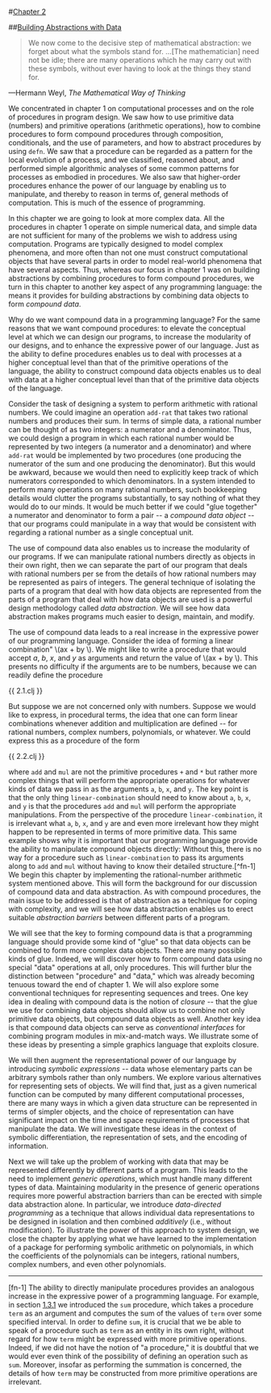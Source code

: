 #[Chapter 2](contents.html#chap_2)

##[Building Abstractions with Data](contents.html#chap_2)

> We now come to the decisive step of mathematical abstraction: we forget about
what the symbols stand for. ...[The mathematician] need not be idle; there
are many operations which he may carry out with these symbols, without ever
having to look at the things they stand for.

&mdash;Hermann Weyl, _The Mathematical Way of Thinking_

We concentrated in chapter 1 on computational processes and on the role of
procedures in program design. We saw how to use primitive data (numbers) and
primitive operations (arithmetic operations), how to combine procedures to
form compound procedures through composition, conditionals, and the use of
parameters, and how to abstract procedures by using `defn`. We saw that a
procedure can be regarded as a pattern for the local evolution of a process,
and we classified, reasoned about, and performed simple algorithmic analyses
of some common patterns for processes as embodied in procedures. We also saw
that higher-order procedures enhance the power of our language by enabling us
to manipulate, and thereby to reason in terms of, general methods of
computation. This is much of the essence of programming.

In this chapter we are going to look at more complex data. All the procedures
in chapter 1 operate on simple numerical data, and simple data are not
sufficient for many of the problems we wish to address using computation.
Programs are typically designed to model complex phenomena, and more often
than not one must construct computational objects that have several parts in
order to model real-world phenomena that have several aspects. Thus, whereas
our focus in chapter 1 was on building abstractions by combining procedures to
form compound procedures, we turn in this chapter to another key aspect of any
programming language: the means it provides for building abstractions by
combining data objects to form _compound data_.

Why do we want compound data in a programming language? For the same reasons
that we want compound procedures: to elevate the conceptual level at which we
can design our programs, to increase the modularity of our designs, and to
enhance the expressive power of our language. Just as the ability to define
procedures enables us to deal with processes at a higher conceptual level than
that of the primitive operations of the language, the ability to construct
compound data objects enables us to deal with data at a higher conceptual
level than that of the primitive data objects of the language.

Consider the task of designing a system to perform arithmetic with rational
numbers. We could imagine an operation `add-rat` that takes two rational
numbers and produces their sum. In terms of simple data, a rational number can
be thought of as two integers: a numerator and a denominator. Thus, we could
design a program in which each rational number would be represented by two
integers (a numerator and a denominator) and where `add-rat` would be
implemented by two procedures (one producing the numerator of the sum and one
producing the denominator). But this would be awkward, because we would then
need to explicitly keep track of which numerators corresponded to which
denominators. In a system intended to perform many operations on many rational
numbers, such bookkeeping details would clutter the programs substantially, to
say nothing of what they would do to our minds. It would be much better if we
could "glue together" a numerator and denominator to form a pair -- a
_compound data object_ \-- that our programs could manipulate in a way that
would be consistent with regarding a rational number as a single conceptual
unit.

The use of compound data also enables us to increase the modularity of our
programs. If we can manipulate rational numbers directly as objects in their
own right, then we can separate the part of our program that deals with
rational numbers per se from the details of how rational numbers may be
represented as pairs of integers. The general technique of isolating the parts
of a program that deal with how data objects are represented from the parts of
a program that deal with how data objects are used is a powerful design
methodology called _data abstraction_. We will see how data abstraction makes
programs much easier to design, maintain, and modify.

The use of compound data leads to a real increase in the expressive power of
our programming language. Consider the idea of forming a linear
combination" \\(ax + by \\). We might like to write a procedure that would
accept _a_, _b_, _x_, and _y_ as arguments and return the value of 
\\(ax + by \\). This presents no difficulty if the arguments are to be numbers,
because we can readily define the procedure

{{ 2.1.clj }}

But suppose we are not concerned only with numbers. Suppose we would like to
express, in procedural terms, the idea that one can form linear combinations
whenever addition and multiplication are defined -- for rational numbers,
complex numbers, polynomials, or whatever. We could express this as a
procedure of the form

{{ 2.2.clj }}

where `add` and `mul` are not the primitive procedures `+` and `*` but rather
more complex things that will perform the appropriate operations for whatever
kinds of data we pass in as the arguments `a`, `b`, `x`, and `y`. The key
point is that the only thing `linear-combination` should need to know about
`a`, `b`, `x`, and `y` is that the procedures `add` and `mul` will perform the
appropriate manipulations. From the perspective of the procedure 
`linear-combination`, it is irrelevant what `a`, `b`, `x`, and `y` are and even more
irrelevant how they might happen to be represented in terms of more primitive
data. This same example shows why it is important that our programming
language provide the ability to manipulate compound objects directly: Without
this, there is no way for a procedure such as `linear-combination` to pass its
arguments along to `add` and `mul` without having to know their detailed
structure.[^fn-1] We begin this chapter by implementing the rational-number
arithmetic system mentioned above. This will form the background for our
discussion of compound data and data abstraction. As with compound procedures,
the main issue to be addressed is that of abstraction as a technique for
coping with complexity, and we will see how data abstraction enables us to
erect suitable _abstraction barriers_ between different parts of a program.

We will see that the key to forming compound data is that a programming
language should provide some kind of "glue" so that data objects can be
combined to form more complex data objects. There are many possible kinds of
glue. Indeed, we will discover how to form compound data using no special
"data" operations at all, only procedures. This will further blur the
distinction between "procedure" and "data," which was already becoming
tenuous toward the end of chapter 1\. We will also explore some conventional
techniques for representing sequences and trees. One key idea in dealing with
compound data is the notion of _closure_ \-- that the glue we use for
combining data objects should allow us to combine not only primitive data
objects, but compound data objects as well. Another key idea is that compound
data objects can serve as _conventional interfaces_ for combining program
modules in mix-and-match ways. We illustrate some of these ideas by presenting
a simple graphics language that exploits closure.

We will then augment the representational power of our language by introducing
_symbolic expressions_ \-- data whose elementary parts can be arbitrary
symbols rather than only numbers. We explore various alternatives for
representing sets of objects. We will find that, just as a given numerical
function can be computed by many different computational processes, there are
many ways in which a given data structure can be represented in terms of
simpler objects, and the choice of representation can have significant impact
on the time and space requirements of processes that manipulate the data. We
will investigate these ideas in the context of symbolic differentiation, the
representation of sets, and the encoding of information.

Next we will take up the problem of working with data that may be represented
differently by different parts of a program. This leads to the need to
implement _generic operations_, which must handle many different types of
data. Maintaining modularity in the presence of generic operations requires
more powerful abstraction barriers than can be erected with simple data
abstraction alone. In particular, we introduce _data-directed programming_ as
a technique that allows individual data representations to be designed in
isolation and then combined _additively_ (i.e., without modification). To
illustrate the power of this approach to system design, we close the chapter
by applying what we have learned to the implementation of a package for
performing symbolic arithmetic on polynomials, in which the coefficients of
the polynomials can be integers, rational numbers, complex numbers, and even
other polynomials.

* * *

[fn-1] The ability to directly manipulate procedures provides an analogous increase
in the expressive power of a programming language. For example, in section
[1.3.1](12.html#sec_1.3.1) we introduced the `sum` procedure, which
takes a procedure `term` as an argument and computes the sum of the values of
`term` over some specified interval. In order to define `sum`, it is crucial
that we be able to speak of a procedure such as `term` as an entity in its own
right, without regard for how `term` might be expressed with more primitive
operations. Indeed, if we did not have the notion of "a procedure," it is
doubtful that we would ever even think of the possibility of defining an
operation such as `sum`. Moreover, insofar as performing the summation is
concerned, the details of how `term` may be constructed from more primitive
operations are irrelevant.
